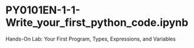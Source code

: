 # PY0101EN-1-1-Write_your_first_python_code.ipynb
Hands-On Lab: Your First Program, Types, Expressions, and Variables
